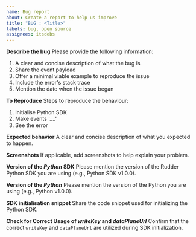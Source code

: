 ```yaml
---
name: Bug report
about: Create a report to help us improve
title: "BUG : <Title>"
labels: bug, open source
assignees: itsdebs
---
```


**Describe the bug**
Please provide the following information:

1. A clear and concise description of what the bug is
2. Share the event payload
3. Offer a minimal viable example to reproduce the issue
4. Include the error's stack trace
5. Mention the date when the issue began

**To Reproduce**
Steps to reproduce the behaviour:

1. Initialise Python SDK
2. Make events '....'
3. See the error

**Expected behavior**
A clear and concise description of what you expected to happen.

**Screenshots**
If applicable, add screenshots to help explain your problem.

**Version of the _Python_ SDK**
Please mention the version of the Rudder Python SDK you are using (e.g., Python SDK v1.0.0).

**Version of the _Python_**
Please mention the version of the Python you are using (e.g., Python v1.0.0).

**SDK initialisation snippet**
Share the code snippet used for initializing the Python SDK.

**Check for Correct Usage of _writeKey_ and _dataPlaneUrl_**
Confirm that the correct `writeKey` and `dataPlaneUrl` are utilized during SDK initialization.
